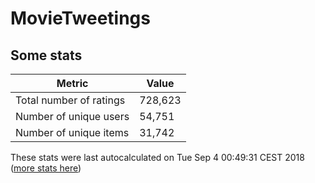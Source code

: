 # MovieTweetings
## Some stats

Metric | Value
--- | ---
Total number of ratings                 | 728,623
Number of unique users                  | 54,751
Number of unique items                  | 31,742
These stats were last autocalculated on Tue Sep 4 00:49:31 CEST 2018  ([more stats here](./stats.md))

